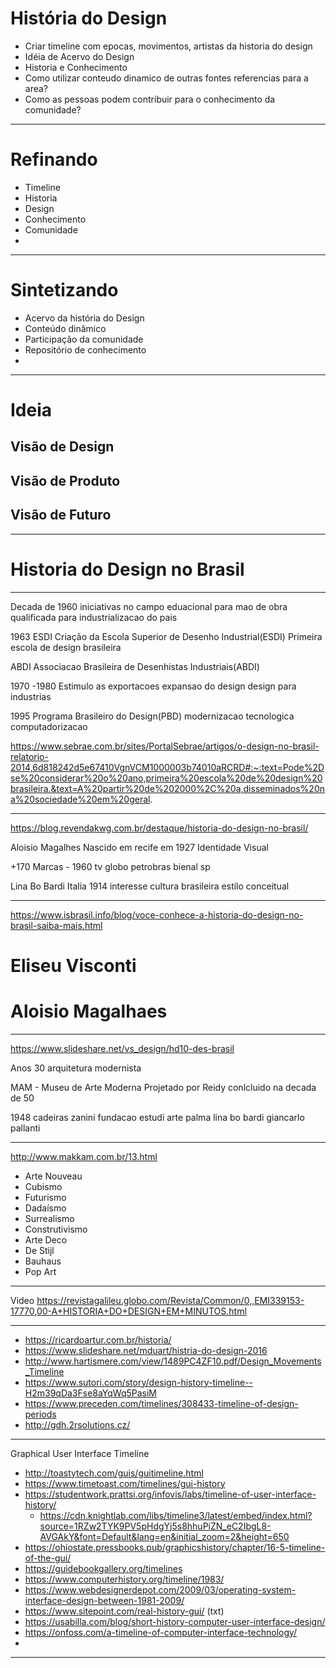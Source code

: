 # História do Design
- Criar timeline com epocas, movimentos, artistas da historia do design
- Idéia de Acervo do Design
- Historia e Conhecimento
- Como utilizar conteudo dinamico de outras fontes referencias para a area?
- Como as pessoas podem contribuir para o conhecimento da comunidade?

---

# Refinando
- Timeline
- Historia
- Design
- Conhecimento
- Comunidade
- 

---

# Sintetizando
- Acervo da história do Design
- Conteúdo dinâmico
- Participação da comunidade
- Repositório de conhecimento
- 

---

# Ideia
## Visão de Design
## Visão de Produto
## Visão de Futuro

---

# Historia do Design no Brasil

---

Decada de 1960
iniciativas no campo eduacional
para mao de obra qualificada para industrializacao do pais

1963
ESDI
Criação da Escola Superior de Desenho Industrial(ESDI)
Primeira escola de design brasileira

ABDI
Associacao Brasileira de Desenhistas Industriais(ABDI)


1970 -1980
Estimulo as exportacoes
expansao do design
design para industrias

1995
Programa Brasileiro do Design(PBD)
modernizacao tecnologica
computadorizacao

https://www.sebrae.com.br/sites/PortalSebrae/artigos/o-design-no-brasil-relatorio-2014,6d818242d5e67410VgnVCM1000003b74010aRCRD#:~:text=Pode%2Dse%20considerar%20o%20ano,primeira%20escola%20de%20design%20brasileira.&text=A%20partir%20de%202000%2C%20a,disseminados%20na%20sociedade%20em%20geral.

---

https://blog.revendakwg.com.br/destaque/historia-do-design-no-brasil/

Aloisio Magalhes
Nascido em recife em 1927
Identidade Visual

+170 Marcas - 1960
tv globo
petrobras
bienal sp

Lina Bo Bardi
Italia 1914
interesse cultura brasileira
estilo conceitual

---

https://www.isbrasil.info/blog/voce-conhece-a-historia-do-design-no-brasil-saiba-mais.html

# Eliseu Visconti
# Aloisio Magalhaes

---

https://www.slideshare.net/vs_design/hd10-des-brasil

Anos 30
arquitetura modernista

MAM - Museu de Arte Moderna
Projetado por Reidy
conlcluido na decada de 50

1948
cadeiras zanini
fundacao estudi arte palma
lina bo bardi
giancarlo pallanti

---

http://www.makkam.com.br/13.html

- Arte Nouveau
- Cubismo
- Futurismo
- Dadaísmo
- Surrealismo
- Construtivismo
- Arte Deco
- De Stijl
- Bauhaus
- Pop Art


---

Video
https://revistagalileu.globo.com/Revista/Common/0,,EMI339153-17770,00-A+HISTORIA+DO+DESIGN+EM+MINUTOS.html

---

- https://ricardoartur.com.br/historia/
- https://www.slideshare.net/mduart/histria-do-design-2016
- http://www.hartismere.com/view/1489PC4ZF10.pdf/Design_Movements_Timeline
- https://www.sutori.com/story/design-history-timeline--H2m39qDa3Fse8aYqWq5PasiM
- https://www.preceden.com/timelines/308433-timeline-of-design-periods
- http://gdh.2rsolutions.cz/

---

Graphical User Interface Timeline
- http://toastytech.com/guis/guitimeline.html
- https://www.timetoast.com/timelines/gui-history
- https://studentwork.prattsi.org/infovis/labs/timeline-of-user-interface-history/
  - https://cdn.knightlab.com/libs/timeline3/latest/embed/index.html?source=1RZw2TYK9PV5pHdgYj5s8hhuPiZN_eC2IbgL8-AVGAkY&font=Default&lang=en&initial_zoom=2&height=650
- https://ohiostate.pressbooks.pub/graphicshistory/chapter/16-5-timeline-of-the-gui/
- https://guidebookgallery.org/timelines
- https://www.computerhistory.org/timeline/1983/
- https://www.webdesignerdepot.com/2009/03/operating-system-interface-design-between-1981-2009/
- https://www.sitepoint.com/real-history-gui/ (txt)
- https://usabilla.com/blog/short-history-computer-user-interface-design/
- https://onfoss.com/a-timeline-of-computer-interface-technology/
- 


---






